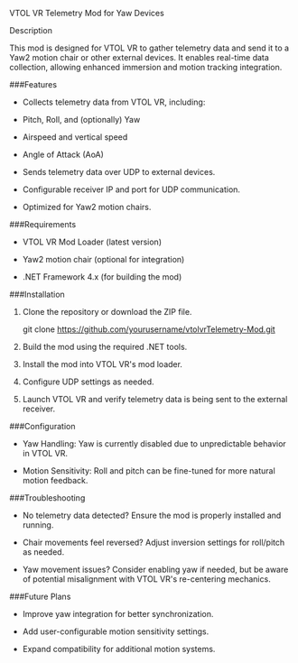 VTOL VR Telemetry Mod for Yaw Devices

Description

This mod is designed for VTOL VR to gather telemetry data and send it to a Yaw2 motion chair or other external devices. It enables real-time data collection, allowing enhanced immersion and motion tracking integration.

###Features

 * Collects telemetry data from VTOL VR, including:

  * Pitch, Roll, and (optionally) Yaw

  * Airspeed and vertical speed

  * Angle of Attack (AoA)

* Sends telemetry data over UDP to external devices.

* Configurable receiver IP and port for UDP communication.

* Optimized for Yaw2 motion chairs.

###Requirements

* VTOL VR Mod Loader (latest version)

* Yaw2 motion chair (optional for integration)

* .NET Framework 4.x (for building the mod)

###Installation

1. Clone the repository or download the ZIP file.

    git clone https://github.com/yourusername/vtolvrTelemetry-Mod.git

2. Build the mod using the required .NET tools.

3. Install the mod into VTOL VR's mod loader.

4. Configure UDP settings as needed.

5. Launch VTOL VR and verify telemetry data is being sent to the external receiver.

###Configuration

* Yaw Handling: Yaw is currently disabled due to unpredictable behavior in VTOL VR.

* Motion Sensitivity: Roll and pitch can be fine-tuned for more natural motion feedback.

###Troubleshooting

* No telemetry data detected? Ensure the mod is properly installed and running.

* Chair movements feel reversed? Adjust inversion settings for roll/pitch as needed.

* Yaw movement issues? Consider enabling yaw if needed, but be aware of potential misalignment with VTOL VR's re-centering mechanics.

###Future Plans

* Improve yaw integration for better synchronization.

* Add user-configurable motion sensitivity settings.

* Expand compatibility for additional motion systems.

